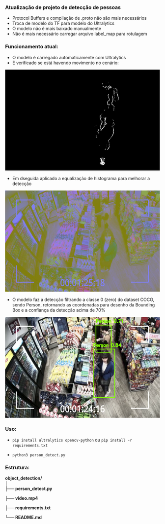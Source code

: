 ### Atualização de projeto de detecção de pessoas
- Protocol Buffers e compilação de .proto não são mais necessários
- Troca de modelo do TF para modelo do Ultralytics
- O modelo não é mais baixado manualmente
- Não é mais necessário carregar arquivo label_map para rotulagem

### Funcionamento atual:
- O modelo é carregado automaticamente com Ultralytics
- É verificado se está havendo movimento no cenário:

<img src="move_demo.png">

- Em dseguida aplicado a equalização de histograma para melhorar a detecção

<img src="Hist_demo.png">

- O modelo faz a detecção filtrando a classe 0 (zero) do dataset COCO, sendo Person, retornando as coordenadas para desenho da Bounding Box e a confiança da detecção acima de 70%

<img src="demo.png">


### Uso:
- `pip install ultralytics opencv-python` ou  `pip install -r requirements.txt`

- `python3 person_detect.py`

### Estrutura:
<b>
object_detection/<br>
      │
  <br>├── person_detect.py <p></p>
      ├── video.mp4 <p></p>
      ├── requirements.txt <p></p>
      └── README.md
</b>